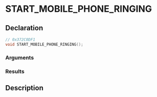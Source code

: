 # START_MOBILE_PHONE_RINGING

## Declaration
```cpp
// 0x372C0DF1
void START_MOBILE_PHONE_RINGING();
```

### Arguments

### Results

## Description
